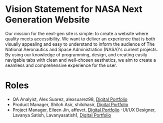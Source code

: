 # Vision Statement for NASA Next Generation Website

Our mission for the next-gen site is simple: to create a website where quality meets accessibility. We want to deliver an experience that is both visually appealing and easy to understand to inform the audience of The National Aeronautics and Space Administration (NASA)'s current projects. By using our knowledge of programming, design, and creating easily navigable tabs with clean and well-chosen aesthetics, we aim to create a seamless and comprehensive experience for the user.            


# Roles
- QA Analyist, Alex Suarez, alexsuarez98, [Digital Portfolio](https://codermerlin.academy/users/alexis-suarez/Digital%20Portfolio/index.html)
- Product Manager, Shiloh Asir, shilohasir, [Digital Portfolio](https://codermerlin.academy/users/shiloh-asir/Digital%20Portfolio/index.html)
- Project Manager, Eileen Jin, affevct, [Digital Portfolio](https://codermerlin.academy/users/eileen-jin/Digital%20Portfolio/index.html)
-UI/UX Designer, Lavanya Satish, Lavanyasatish1, [Digital Portfolio](https://www.codermerlin.academy/users/lavanya-satish/Digital%20Portfolio/index.html)

